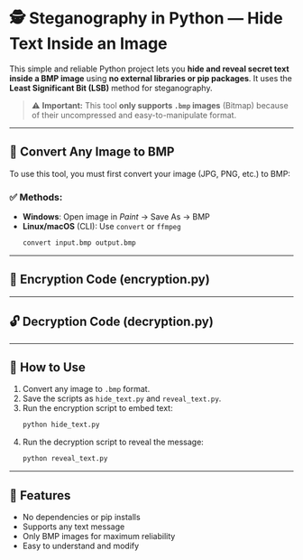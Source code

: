 # 🕵️ Steganography in Python — Hide Text Inside an Image

This simple and reliable Python project lets you **hide and reveal secret text inside a BMP image** using **no external libraries or pip packages**. It uses the **Least Significant Bit (LSB)** method for steganography.

> ⚠️ **Important:** This tool **only supports `.bmp` images** (Bitmap) because of their uncompressed and easy-to-manipulate format.

---

## 🔁 Convert Any Image to BMP

To use this tool, you must first convert your image (JPG, PNG, etc.) to BMP:

### ✅ Methods:
- **Windows**: Open image in *Paint* → Save As → BMP
- **Linux/macOS** (CLI): Use `convert` or `ffmpeg`
  ```bash
  convert input.bmp output.bmp
  ```

---

## 🔐 Encryption Code (encryption.py)

---

## 🔓 Decryption Code (decryption.py)
---

## 🚀 How to Use

1. Convert any image to `.bmp` format.
2. Save the scripts as `hide_text.py` and `reveal_text.py`.
3. Run the encryption script to embed text:
   ```bash
   python hide_text.py
   ```
4. Run the decryption script to reveal the message:
   ```bash
   python reveal_text.py
   ```

---

## 🎯 Features

- No dependencies or pip installs
- Supports any text message
- Only BMP images for maximum reliability
- Easy to understand and modify
